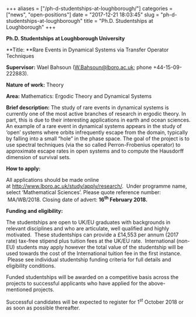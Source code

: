 +++
aliases = ["/ph-d-studentships-at-loughborough/"]
categories = ["news", "open-positions"]
date = "2017-12-21 18:03:45"
slug = "ph-d-studentships-at-loughborough"
title = "Ph.D. Studentships at Loughborough"
+++

<div>

**Ph.D. Studentships at Loughborough University**

</div>

<div>

**Title: **Rare Events in Dynamical Systems via Transfer Operator
Techniques

</div>

<div>

**Supervisor:** Wael Bahsoun (<W.Bahsoun@lboro.ac.uk>; phone
+44-15-09-222883).

</div>

<div>

**Nature of work:** Theory

</div>

<div>

**Area:** Mathematics: Ergodic Theory and Dynamical Systems

</div>

<div>

**Brief description:** The study of rare events in dynamical systems is
currently one of the most active branches of research in ergodic theory.
In part, this is due to their interesting applications in earth and
ocean sciences. An example of a rare event in dynamical systems appears
in the study of ‘open’ systems where orbits infrequently escape from the
domain, typically by falling into a small “hole” in the phase space. The
goal of the project is to use spectral techniques (via the so called
Perron-Frobenius operator) to approximate escape rates in open systems
and to compute the Hausdorff dimension of survival sets.

</div>

<div>

**How to apply:**

</div>

<div>

All applications should be made online
at <http://www.lboro.ac.uk/study/apply/research/>.  Under programme
name, select ‘Mathematical Sciences’. Please quote reference number:
 MA/WB/2018. Closing date of advert: **16<sup>th</sup> February 2018.**

</div>

<div>

</div>

<div>

**Funding and eligibility:**

</div>

<div>

The studentships are open to UK/EU graduates with backgrounds in
relevant disciplines and who are articulate, well qualified and highly
motivated.  These studentships can provide a £14,553 per annum (2017
rate) tax-free stipend plus tuition fees at the UK/EU rate.
 International (non-EU) students may apply however the total value of
the studentship will be used towards the cost of the International
tuition fee in the first instance.  Please see individual studentship
funding criteria for full details and eligibility conditions.

</div>

<div>

Funded studentships will be awarded on a competitive basis across the
projects to successful applicants who have applied for the
above-mentioned projects.

</div>

<div>

Successful candidates will be expected to register for
1<sup>st</sup> October 2018 or as soon as possible thereafter.

</div>

<div>

</div>
